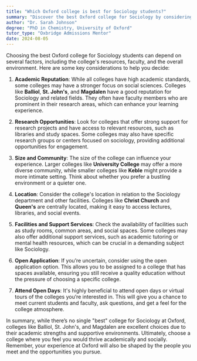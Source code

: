```yaml
---
title: "Which Oxford college is best for Sociology students?"
summary: "Discover the best Oxford college for Sociology by considering academic reputation, research opportunities, community size, location, and available support services."
author: "Dr. Sarah Johnson"
degree: "PhD in Chemistry, University of Oxford"
tutor_type: "Oxbridge Admissions Mentor"
date: 2024-08-05
---
```


Choosing the best Oxford college for Sociology students can depend on several factors, including the college's resources, faculty, and the overall environment. Here are some key considerations to help you decide:

1. **Academic Reputation**: While all colleges have high academic standards, some colleges may have a stronger focus on social sciences. Colleges like **Balliol**, **St. John's**, and **Magdalen** have a good reputation for Sociology and related fields. They often have faculty members who are prominent in their research areas, which can enhance your learning experience.

2. **Research Opportunities**: Look for colleges that offer strong support for research projects and have access to relevant resources, such as libraries and study spaces. Some colleges may also have specific research groups or centers focused on sociology, providing additional opportunities for engagement.

3. **Size and Community**: The size of the college can influence your experience. Larger colleges like **University College** may offer a more diverse community, while smaller colleges like **Keble** might provide a more intimate setting. Think about whether you prefer a bustling environment or a quieter one.

4. **Location**: Consider the college's location in relation to the Sociology department and other facilities. Colleges like **Christ Church** and **Queen's** are centrally located, making it easy to access lectures, libraries, and social events.

5. **Facilities and Support Services**: Check the availability of facilities such as study rooms, common areas, and social spaces. Some colleges may also offer additional support services, such as academic tutoring or mental health resources, which can be crucial in a demanding subject like Sociology.

6. **Open Application**: If you’re uncertain, consider using the open application option. This allows you to be assigned to a college that has spaces available, ensuring you still receive a quality education without the pressure of choosing a specific college.

7. **Attend Open Days**: It's highly beneficial to attend open days or virtual tours of the colleges you’re interested in. This will give you a chance to meet current students and faculty, ask questions, and get a feel for the college atmosphere.

In summary, while there’s no single "best" college for Sociology at Oxford, colleges like Balliol, St. John's, and Magdalen are excellent choices due to their academic strengths and supportive environments. Ultimately, choose a college where you feel you would thrive academically and socially. Remember, your experience at Oxford will also be shaped by the people you meet and the opportunities you pursue.
    